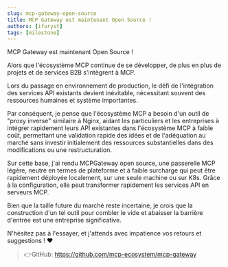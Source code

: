 ```yaml
---
slug: mcp-gateway-open-source
title: MCP Gateway est maintenant Open Source !
authors: [ifuryst]
tags: [milestone]
---
```


MCP Gateway est maintenant Open Source !

Alors que l'écosystème MCP continue de se développer, de plus en plus de projets et de services B2B s'intègrent à MCP.

Lors du passage en environnement de production, le défi de l'intégration des services API existants devient inévitable, nécessitant souvent des ressources humaines et système importantes.

Par conséquent, je pense que l'écosystème MCP a besoin d'un outil de "proxy inverse" similaire à Nginx, aidant les particuliers et les entreprises à intégrer rapidement leurs API existantes dans l'écosystème MCP à faible coût, permettant une validation rapide des idées et de l'adéquation au marché sans investir initialement des ressources substantielles dans des modifications ou une restructuration.

<!-- truncate -->

Sur cette base, j'ai rendu MCPGateway open source, une passerelle MCP légère, neutre en termes de plateforme et à faible surcharge qui peut être rapidement déployée localement, sur une seule machine ou sur K8s. Grâce à la configuration, elle peut transformer rapidement les services API en serveurs MCP.

Bien que la taille future du marché reste incertaine, je crois que la construction d'un tel outil pour combler le vide et abaisser la barrière d'entrée est une entreprise significative.

N'hésitez pas à l'essayer, et j'attends avec impatience vos retours et suggestions ! ❤️

> 👉GitHub: https://github.com/mcp-ecosystem/mcp-gateway 